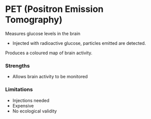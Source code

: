 
# PET (Positron Emission Tomography)


Measures glucose levels in the brain


- Injected with radioactive glucose, particles emitted are detected.


Produces a coloured map of brain activity.


### Strengths


- Allows brain activity to be monitored


### Limitations


- Injections needed
- Expensive
- No ecological validity
